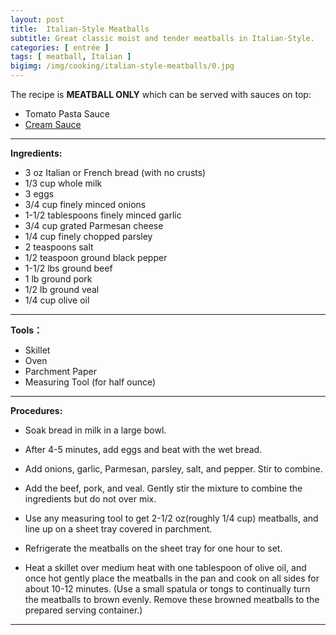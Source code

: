 ```yaml
---
layout: post
title:  Italian-Style Meatballs
subtitle: Great classic moist and tender meatballs in Italian-Style.
categories: [ entrée ]
tags: [ meatball, Italian ]
bigimg: /img/cooking/italian-style-meatballs/0.jpg
---
```


The recipe is **MEATBALL ONLY** which can be served with sauces on top:
- Tomato Pasta Sauce
- [Cream Sauce](/swedish-meatball-cream-sauce)

---

**Ingredients:**

- 3 oz Italian or French bread (with no crusts)
- 1/3 cup whole milk
- 3 eggs
- 3/4 cup finely minced onions
- 1-1/2 tablespoons finely minced garlic
- 3/4 cup grated Parmesan cheese
- 1/4 cup finely chopped parsley
- 2 teaspoons salt
- 1/2 teaspoon ground black pepper
- 1-1/2 lbs ground beef
- 1 lb ground pork
- 1/2 lb ground veal
- 1/4 cup olive oil

---

**Tools：**

- Skillet
- Oven
- Parchment Paper
- Measuring Tool (for half ounce)

---

**Procedures:**

- Soak bread in milk in a large bowl.

- After 4-5 minutes, add eggs and beat with the wet bread.

- Add onions, garlic, Parmesan, parsley, salt, and pepper. Stir to combine.

- Add the beef, pork, and veal. Gently stir the mixture to combine the ingredients but do not over mix.

- Use any measuring tool to get 2-1/2 oz(roughly 1/4 cup) meatballs, and line up on a sheet tray covered in parchment.

- Refrigerate the meatballs on the sheet tray for one hour to set.

- Heat a skillet over medium heat with one tablespoon of olive oil, and once hot gently place the meatballs in the pan and cook on all sides for about 10-12 minutes. (Use a small spatula or tongs to continually turn the meatballs to brown evenly. Remove these browned meatballs to the prepared serving container.)

---